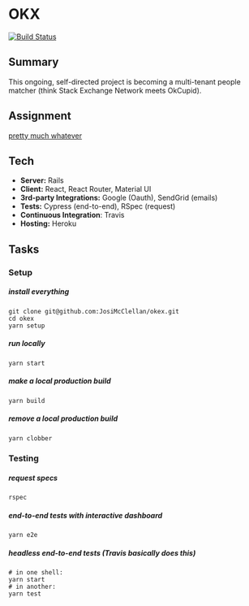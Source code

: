 # OKX <small>
</small> [![Build Status](https://travis-ci.org/JosiMcClellan/okex.svg?branch=master)](https://travis-ci.org/JosiMcClellan/okex)

## Summary
This ongoing, self-directed project is becoming a multi-tenant people matcher (think Stack Exchange Network meets OkCupid).

## Assignment
[pretty much whatever](http://backend.turing.io/module3/projects/self_directed_project)

## Tech
- __Server:__ Rails
- __Client:__ React, React Router, Material UI
- __3rd-party Integrations:__ Google (Oauth), SendGrid (emails)
- __Tests:__ Cypress (end-to-end), RSpec (request)
- __Continuous Integration__: Travis
- __Hosting:__ Heroku

## Tasks
<!-- Tools Required: Git, Node, Ruby, Yarn, Rake -->
### Setup
##### install everything
```
git clone git@github.com:JosiMcClellan/okex.git
cd okex
yarn setup
```
##### run locally
```
yarn start
```
##### make a local production build
```
yarn build
```
##### remove a local production build
```
yarn clobber
```
### Testing
##### request specs
```
rspec
```
##### end-to-end tests with interactive dashboard
```
yarn e2e
```
##### headless end-to-end tests (Travis basically does this)
```
# in one shell:
yarn start
# in another:
yarn test
```
